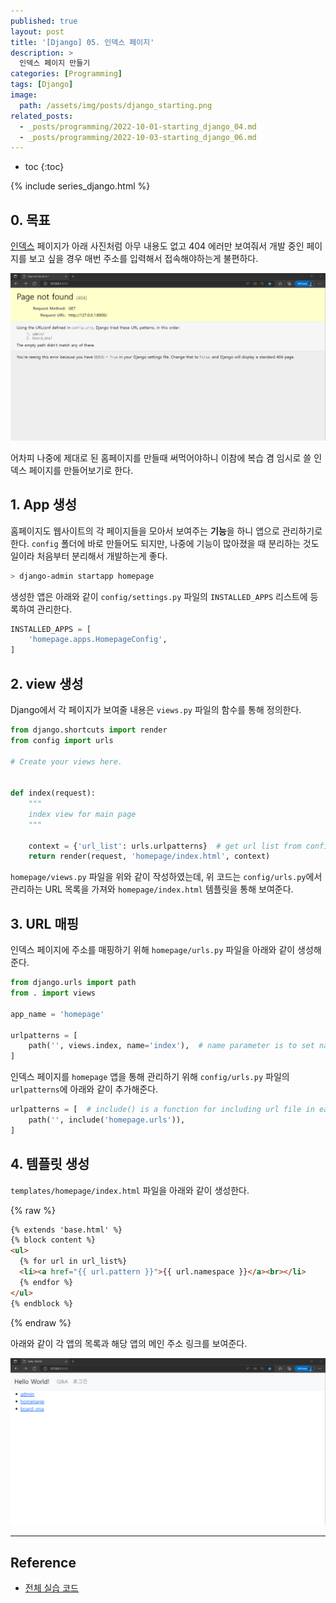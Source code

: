 ```yaml
---
published: true
layout: post
title: '[Django] 05. 인덱스 페이지'
description: >
  인덱스 페이지 만들기
categories: [Programming]
tags: [Django]
image:
  path: /assets/img/posts/django_starting.png
related_posts:
  - _posts/programming/2022-10-01-starting_django_04.md
  - _posts/programming/2022-10-03-starting_django_06.md
---
```

* toc
{:toc}

{% include series_django.html %}

## 0. 목표

[인덱스](https://en.wikipedia.org/wiki/Home_page) 페이지가 아래 사진처럼 아무 내용도 없고 404 에러만 보여줘서 개발 중인 페이지를 보고 싶을 경우 매번 주소를 입력해서 접속해야하는게 불편하다.  

![django_homepage_01](/assets/img/posts/django_homepage_01.png)

어차피 나중에 제대로 된 홈페이지를 만들때 써먹어야하니 이참에 복습 겸 임시로 쓸 인덱스 페이지를 만들어보기로 한다.  

## 1. App 생성

홈페이지도 웹사이트의 각 페이지들을 모아서 보여주는 **기능**을 하니 앱으로 관리하기로 한다. `config` 폴더에 바로 만들어도 되지만, 나중에 기능이 많아졌을 때 분리하는 것도 일이라 처음부터 분리해서 개발하는게 좋다.  

```powershell
> django-admin startapp homepage
```

생성한 앱은 아래와 같이 `config/settings.py` 파일의 `INSTALLED_APPS` 리스트에 등록하여 관리한다.  

```python
INSTALLED_APPS = [
    'homepage.apps.HomepageConfig',
]
```

## 2. view 생성

Django에서 각 페이지가 보여줄 내용은 `views.py` 파일의 함수를 통해 정의한다.  

```python
from django.shortcuts import render
from config import urls

# Create your views here.


def index(request):
    """
    index view for main page
    """

    context = {'url_list': urls.urlpatterns}  # get url list from config
    return render(request, 'homepage/index.html', context)
```

`homepage/views.py` 파일을 위와 같이 작성하였는데, 위 코드는 `config/urls.py`에서 관리하는 URL 목록을 가져와 `homepage/index.html` 템플릿을 통해 보여준다.  

## 3. URL 매핑

인덱스 페이지에 주소를 매핑하기 위해 `homepage/urls.py` 파일을 아래와 같이 생성해준다.  

```python
from django.urls import path
from . import views

app_name = 'homepage'

urlpatterns = [
    path('', views.index, name='index'),  # name parameter is to set name of url variable for template
]
```

인덱스 페이지를 `homepage` 앱을 통해 관리하기 위해 `config/urls.py` 파일의 `urlpatterns`에 아래와 같이 추가해준다.  

```python
urlpatterns = [  # include() is a function for including url file in each app
    path('', include('homepage.urls')),
]
```

## 4. 템플릿 생성

`templates/homepage/index.html` 파일을 아래와 같이 생성한다.  

{% raw %}
```html
{% extends 'base.html' %}
{% block content %}
<ul>
  {% for url in url_list%}
  <li><a href="{{ url.pattern }}">{{ url.namespace }}</a><br></li>
  {% endfor %}
</ul>
{% endblock %}
```
{% endraw %}

아래와 같이 각 앱의 목록과 해당 앱의 메인 주소 링크를 보여준다.  

![django_homepage_02](/assets/img/posts/django_homepage_02.png)

---
## Reference
- [전체 실습 코드](https://github.com/djccnt15/clone-jump_to_django)